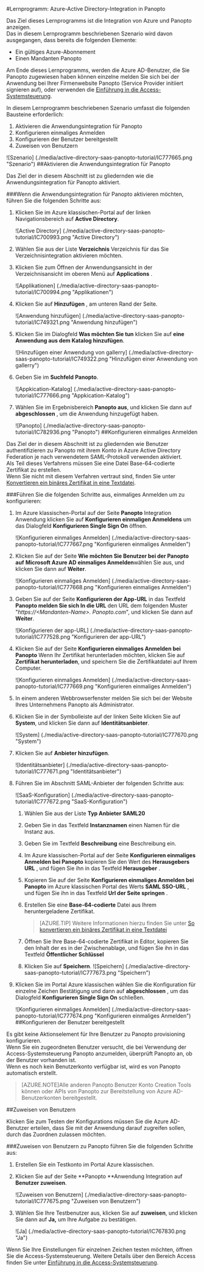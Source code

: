 <properties 
    pageTitle="Lernprogramm: Azure-Active Directory-Integration in Panopto | Microsoft Azure" 
    description="Erfahren Sie, wie Panopto mit Azure Active Directory verwenden, aktivieren Sie einmaliges Anmelden, automatisierte Bereitstellung und mehr!" 
    services="active-directory" 
    authors="jeevansd"  
    documentationCenter="na" 
    manager="femila"/>
<tags 
    ms.service="active-directory" 
    ms.devlang="na" 
    ms.topic="article" 
    ms.tgt_pltfrm="na" 
    ms.workload="identity" 
    ms.date="09/29/2016" 
    ms.author="jeedes" />

#<a name="tutorial-azure-active-directory-integration-with-panopto"></a>Lernprogramm: Azure-Active Directory-Integration in Panopto
  
Das Ziel dieses Lernprogramms ist die Integration von Azure und Panopto anzeigen.  
Das in diesem Lernprogramm beschriebenen Szenario wird davon ausgegangen, dass bereits die folgenden Elemente:

-   Ein gültiges Azure-Abonnement
-   Einen Mandanten Panopto
  
Am Ende dieses Lernprogramms, werden die Azure AD-Benutzer, die Sie Panopto zugewiesen haben können einzelne melden Sie sich bei der Anwendung bei Ihrer Firmenwebsite Panopto (Service Provider initiiert signieren auf), oder verwenden die [Einführung in die Access-Systemsteuerung](active-directory-saas-access-panel-introduction.md).
  
In diesem Lernprogramm beschriebenen Szenario umfasst die folgenden Bausteine erforderlich:

1.  Aktivieren die Anwendungsintegration für Panopto
2.  Konfigurieren einmaliges Anmelden
3.  Konfigurieren der Benutzer bereitgestellt
4.  Zuweisen von Benutzern

![Szenario] (./media/active-directory-saas-panopto-tutorial/IC777665.png "Szenario")
##<a name="enabling-the-application-integration-for-panopto"></a>Aktivieren die Anwendungsintegration für Panopto
  
Das Ziel der in diesem Abschnitt ist zu gliedernden wie die Anwendungsintegration für Panopto aktiviert.

###<a name="to-enable-the-application-integration-for-panopto-perform-the-following-steps"></a>Wenn die Anwendungsintegration für Panopto aktivieren möchten, führen Sie die folgenden Schritte aus:

1.  Klicken Sie im Azure klassischen-Portal auf der linken Navigationsbereich auf **Active Directory**.

    ![Active Directory] (./media/active-directory-saas-panopto-tutorial/IC700993.png "Active Directory")

2.  Wählen Sie aus der Liste **Verzeichnis** Verzeichnis für das Sie Verzeichnisintegration aktivieren möchten.

3.  Klicken Sie zum Öffnen der Anwendungsansicht in der Verzeichnisansicht im oberen Menü auf **Applications** .

    ![Applikationen] (./media/active-directory-saas-panopto-tutorial/IC700994.png "Applikationen")

4.  Klicken Sie auf **Hinzufügen** , am unteren Rand der Seite.

    ![Anwendung hinzufügen] (./media/active-directory-saas-panopto-tutorial/IC749321.png "Anwendung hinzufügen")

5.  Klicken Sie im Dialogfeld **Was möchten Sie tun** klicken Sie auf **eine Anwendung aus dem Katalog hinzufügen**.

    ![Hinzufügen einer Anwendung von gallerry] (./media/active-directory-saas-panopto-tutorial/IC749322.png "Hinzufügen einer Anwendung von gallerry")

6.  Geben Sie im **Suchfeld** **Panopto**.

    ![Appkication-Katalog] (./media/active-directory-saas-panopto-tutorial/IC777666.png "Appkication-Katalog")

7.  Wählen Sie im Ergebnisbereich **Panopto aus**, und klicken Sie dann auf **abgeschlossen** , um die Anwendung hinzugefügt haben.

    ![Panopto] (./media/active-directory-saas-panopto-tutorial/IC782936.png "Panopto")
##<a name="configuring-single-sign-on"></a>Konfigurieren einmaliges Anmelden
  
Das Ziel der in diesem Abschnitt ist zu gliedernden wie Benutzer authentifizieren zu Panopto mit ihrem Konto in Azure Active Directory Federation je nach verwendetem SAML-Protokoll verwenden aktiviert.  
Als Teil dieses Verfahrens müssen Sie eine Datei Base-64-codierte Zertifikat zu erstellen.  
Wenn Sie nicht mit diesem Verfahren vertraut sind, finden Sie unter [Konvertieren ein binäres Zertifikat in eine Textdatei](http://youtu.be/PlgrzUZ-Y1o).

###<a name="to-configure-single-sign-on-perform-the-following-steps"></a>Führen Sie die folgenden Schritte aus, einmaliges Anmelden um zu konfigurieren:

1.  Im Azure klassischen-Portal auf der Seite **Panopto** Integration Anwendung klicken Sie auf **Konfigurieren einmaligen Anmeldens** um das Dialogfeld **Konfigurieren Single Sign On** öffnen.

    ![Konfigurieren einmaliges Anmelden] (./media/active-directory-saas-panopto-tutorial/IC777667.png "Konfigurieren einmaliges Anmelden")

2.  Klicken Sie auf der Seite **Wie möchten Sie Benutzer bei der Panopto auf** **Microsoft Azure AD einmaliges Anmelden**wählen Sie aus, und klicken Sie dann auf **Weiter**.

    ![Konfigurieren einmaliges Anmelden] (./media/active-directory-saas-panopto-tutorial/IC777668.png "Konfigurieren einmaliges Anmelden")

3.  Geben Sie auf der Seite **Konfigurieren der App-URL** in das Textfeld **Panopto melden Sie sich In die URL** den URL dem folgenden Muster "*https://\<Mandanten-Name\>. Panopto.com*", und klicken Sie dann auf **Weiter**.

    ![Konfigurieren der app-URL] (./media/active-directory-saas-panopto-tutorial/IC777528.png "Konfigurieren der app-URL")

4.  Klicken Sie auf der Seite **Konfigurieren einmaliges Anmelden bei Panopto** Wenn Ihr Zertifikat herunterladen möchten, klicken Sie auf **Zertifikat herunterladen**, und speichern Sie die Zertifikatdatei auf Ihrem Computer.

    ![Konfigurieren einmaliges Anmelden] (./media/active-directory-saas-panopto-tutorial/IC777669.png "Konfigurieren einmaliges Anmelden")

5.  In einem anderen Webbrowserfenster melden Sie sich bei der Website Ihres Unternehmens Panopto als Administrator.

6.  Klicken Sie in der Symbolleiste auf der linken Seite klicken Sie auf **System**, und klicken Sie dann auf **Identitätsanbieter**.

    ![System] (./media/active-directory-saas-panopto-tutorial/IC777670.png "System")

7.  Klicken Sie auf **Anbieter hinzufügen**.

    ![Identitätsanbieter] (./media/active-directory-saas-panopto-tutorial/IC777671.png "Identitätsanbieter")

8.  Führen Sie im Abschnitt SAML-Anbieter der folgenden Schritte aus:

    ![SaaS-Konfiguration] (./media/active-directory-saas-panopto-tutorial/IC777672.png "SaaS-Konfiguration")

    1.  Wählen Sie aus der Liste **Typ Anbieter** **SAML20**
    2.  Geben Sie in das Textfeld **Instanznamen** einen Namen für die Instanz aus.
    3.  Geben Sie im Textfeld **Beschreibung** eine Beschreibung ein.
    4.  Im Azure klassischen-Portal auf der Seite **Konfigurieren einmaliges Anmelden bei Panopto** kopieren Sie den Wert des **Herausgebers URL** , und fügen Sie ihn in das Textfeld **Herausgeber** .
    5.  Kopieren Sie auf der Seite **Konfigurieren einmaliges Anmelden bei Panopto** im Azure klassischen Portal des Werts **SAML SSO-URL** , und fügen Sie ihn in das Textfeld **Url der Seite springen** .
    6.  Erstellen Sie eine **Base-64-codierte** Datei aus Ihrem heruntergeladene Zertifikat.  

        >[AZURE.TIP] Weitere Informationen hierzu finden Sie unter [So konvertieren ein binäres Zertifikat in eine Textdatei](http://youtu.be/PlgrzUZ-Y1o)

    7.  Öffnen Sie Ihre Base-64-codierte Zertifikat in Editor, kopieren Sie den Inhalt der es in der Zwischenablage, und fügen Sie ihn in das Textfeld **Öffentlicher Schlüssel**
    8.  Klicken Sie auf **Speichern**.
        ![Speichern] (./media/active-directory-saas-panopto-tutorial/IC777673.png "Speichern")

9.  Klicken Sie im Portal Azure klassischen wählen Sie die Konfiguration für einzelne Zeichen Bestätigung und dann auf **abgeschlossen** , um das Dialogfeld **Konfigurieren Single Sign On** schließen.

    ![Konfigurieren einmaliges Anmelden] (./media/active-directory-saas-panopto-tutorial/IC777674.png "Konfigurieren einmaliges Anmelden")
##<a name="configuring-user-provisioning"></a>Konfigurieren der Benutzer bereitgestellt
  
Es gibt keine Aktionselement für Ihre Benutzer zu Panopto provisioning konfigurieren.  
Wenn Sie ein zugeordneten Benutzer versucht, die bei Verwendung der Access-Systemsteuerung Panopto anzumelden, überprüft Panopto an, ob der Benutzer vorhanden ist.  
Wenn es noch kein Benutzerkonto verfügbar ist, wird es von Panopto automatisch erstellt.

>[AZURE.NOTE]Alle anderen Panopto Benutzer Konto Creation Tools können oder APIs von Panopto zur Bereitstellung von Azure AD-Benutzerkonten bereitgestellt.

##<a name="assigning-users"></a>Zuweisen von Benutzern
  
Klicken Sie zum Testen der Konfigurations müssen Sie die Azure AD-Benutzer erteilen, dass Sie mit der Anwendung darauf zugreifen sollen, durch das Zuordnen zulassen möchten.

###<a name="to-assign-users-to-panopto-perform-the-following-steps"></a>Zuweisen von Benutzern zu Panopto führen Sie die folgenden Schritte aus:

1.  Erstellen Sie ein Testkonto im Portal Azure klassischen.

2.  Klicken Sie auf der Seite **Panopto **Anwendung Integration auf **Benutzer zuweisen**.

    ![Zuweisen von Benutzern] (./media/active-directory-saas-panopto-tutorial/IC777675.png "Zuweisen von Benutzern")

3.  Wählen Sie Ihre Testbenutzer aus, klicken Sie auf **zuweisen**, und klicken Sie dann auf **Ja,** um Ihre Aufgabe zu bestätigen.

    ![Ja] (./media/active-directory-saas-panopto-tutorial/IC767830.png "Ja")
  
Wenn Sie Ihre Einstellungen für einzelnen Zeichen testen möchten, öffnen Sie die Access-Systemsteuerung. Weitere Details über den Bereich Access finden Sie unter [Einführung in die Access-Systemsteuerung](active-directory-saas-access-panel-introduction.md).
